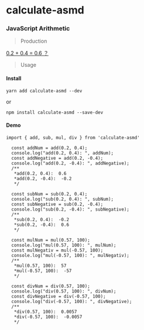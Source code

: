 # calculate-asmd

<h3>JavaScript Arithmetic</h3>

> Production

[0.2 + 0.4 = 0.6 ？](https://github.com/sanshuiwang/Blog/issues/9)

> Usage

<h4>Install</h4>

`yarn add calculate-asmd --dev`

or

`npm install calculate-asmd --save-dev`

<h4>Demo</h4>

```
import { add, sub, mul, div } from 'calculate-asmd'

  const addNum = add(0.2, 0.4);
  console.log("add(0.2, 0.4): ", addNum);
  const addNegative = add(0.2, -0.4);
  console.log("add(0.2, -0.4): ", addNegative);
  /**
   *add(0.2, 0.4):  0.6
   *add(0.2, -0.4):  -0.2
   */

  const subNum = sub(0.2, 0.4);
  console.log("sub(0.2, 0.4): ", subNum);
  const subNegative = sub(0.2, -0.4);
  console.log("sub(0.2, -0.4): ", subNegative);
  /**
   *sub(0.2, 0.4):  -0.2
   *sub(0.2, -0.4):  0.6
   */

  const mulNum = mul(0.57, 100);
  console.log("mul(0.57, 100): ", mulNum);
  const mulNegativ = mul(-0.57, 100);
  console.log("mul(-0.57, 100): ", mulNegativ);
  /**
   *mul(0.57, 100):  57
   *mul(-0.57, 100):  -57
   */

  const divNum = div(0.57, 100);
  console.log("div(0.57, 100): ", divNum);
  const divNegative = div(-0.57, 100);
  console.log("div(-0.57, 100): ", divNegative);
  /**
   *div(0.57, 100):  0.0057
   *div(-0.57, 100):  -0.0057
   */

```
